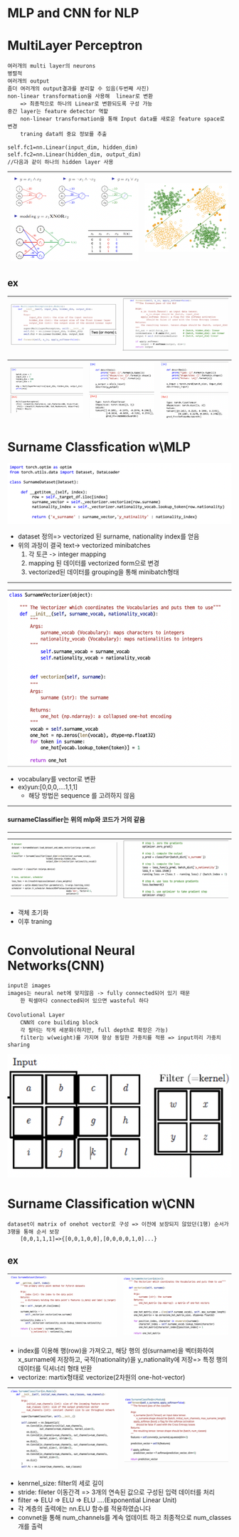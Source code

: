 # MLP and CNN for NLP

# MultiLayer Perceptron
    여러개의 multi layer의 neurons
    병렬적
    여러개의 output
    좀더 여러개의 output결과를 분리할 수 있음(두번째 사진)
    non-linear transformation을 사용해  linear로 변환
        => 최종적으로 하나의 Linear로 변환되도록 구성 가능
    중간 layer는 feature detector 역할
        non-linear transformation을 통해 Input data를 새로운 feature space로 변경
        traning data의 중요 정보를 추출
~~~
self.fc1=nn.Linear(input_dim, hidden_dim)
self.fc2=nn.Linear(hidden_dim, output_dim)
//다음과 같이 하나의 hidden layer 사용
~~~

| ![](./img/35.PNG) | ![](./img/36.PNG) |
| ----------------- | ----------------- |

## ex
| ![](./img/37.PNG)| ![](./img/38.PNG) | 
| ----------------- | ----------------- | 

|![](./img/39.PNG) |![](./img/40.PNG) |![](./img/41.PNG) |
|----------------- |----------------- |----------------- |

# Surname Classfication w\MLP

![](./img/42.PNG)
- dataset 정의=> vectorized 된 surname, nationality index를 얻음
- 위의 과정이 결국 text-> vectorized minibatches
    1. 각 토큰 -> integer mapping
    2. mapping 된 데이터를 vectorized form으로 변경
    3. vectorized된 데이터를 grouping을 통해 minibatch형태

<hr>

![](./img/43.PNG)
- vocabulary를 vector로 변환
- ex)yun:[0,0,0,....1,1,1]
    - 해당 방법은 sequence 를 고려하지 않음

<hr>

#### surnameClassifier는 위의 mlp와 코드가 거의 같음

<hr>

| ![](./img/44.PNG)| ![](./img/45.PNG) | 
| ----------------- | ----------------- | 
- 객체 초기화
- 이후 traning


# Convolutional Neural Networks(CNN)
    input은 images
    images는 neural net에 맞지않음 -> fully connected되어 있기 때문
        한 픽셀마다 connected되어 있으면 wasteful 하다
    
    Covolutional Layer
        CNN의 core building block
        각 필터는 작게 세분화(하지만, full depth로 확장은 가능)
        filter는 w(weight)를 가지며 항상 동일한 가중치를 적용 => input끼리 가중치 sharing
![](./img/46.PNG)

# Surname Classification w\CNN
    dataset이 matrix of onehot vector로 구성 => 이전에 보장되지 않았던(1행) 순서가 3행을 통해 순서 보장
        [0,0,1,1,1]=>{[0,0,1,0,0],[0,0,0,0,1,0]...}
## ex
| ![](./img/47.PNG)| ![](./img/48.PNG) | 
| ----------------- | ----------------- | 

-  index를 이용해 행(row)을 가져오고, 해당 행의 성(surname)을 벡터화하여 x_surname에 저장하고, 국적(nationality)을 y_nationality에 저장=> 특정 행의 데이터를 딕셔너리 형태 반환
- vectorize: martix형태로 vectorize(2차원의 one-hot-vector)

|![](./img/49.PNG) |![](./img/50.PNG) |
|----------------- |----------------- |

- kenrnel_size: filter의 세로 길이
- stride: fileter 이동간격 => 3개의 연속된 값으로 구성된 입력 데이터를 처리
- filter => ELU => ELU => ELU ....(Exponential Linear Unit)
- 각 계층의 출력에는 nn.ELU 함수를 적용하였습니다
- convnet을 통해 num_channels를 계속 업데이트 하고 최종적으로  num_classes개를 출력 